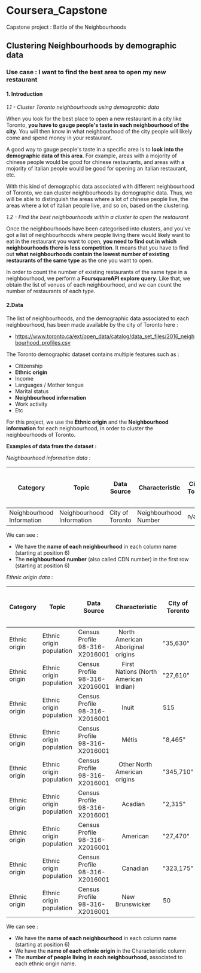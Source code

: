 # Coursera_Capstone
Capstone project : Battle of the Neighbourhoods

## Clustering Neighbourhoods by demographic data
### Use case : I want to find the best area to open my new restaurant  

#### 1. Introduction

*1.1 - Cluster Toronto neighbourhoods using demographic data*  

When you look for the best place to open a new restaurant in a city like Toronto, **you have to gauge people's taste in each neighbourhood of the city**. You will then know in what neighbourhood of the city people will likely come and spend money in your restaurant.

A good way to gauge people's taste in a specific area is to **look into the demographic data of this area**. For example, areas with a mojority of chinese people would be good for chinese restaurants, and areas with a mojority of italian people would be good for opening an italian restaurant, etc.  

With this kind of demographic data associated with different neighbourhood of Toronto, we can cluster neighbourhoods by demographic data. Thus, we will be able to distinguish the areas where a lot of chinese people live, the areas where a lot of italian people live, and so on, based on the clustering.  

*1.2 - Find the best neighbourhoods within a cluster to open the restaurant*  

Once the neighbourhoods have been categorised into clusters, and you've got a list of neighbourhoods where people living there would likely want to eat in the restaurant you want to open, **you need to find out in which neighbourhoods there is less competition**. It means that you have to find out **what neighbourhoods contain the lowest number of existing restaurants of the same type** as the one you want to open.  

In order to count the number of existing restaurants of the same type in a neighbourhood, we perform a **FoursquareAPI explore query**. Like that, we obtain the list of venues of each neighbourhood, and we can count the number of restaurants of each type.   

#### 2.Data  

The list of neighbourhoods, and the demographic data associated to each neighbourhood, has been made available by the city of Toronto here :  
- https://www.toronto.ca/ext/open_data/catalog/data_set_files/2016_neighbourhood_profiles.csv  

The Toronto demographic dataset contains multiple features such as :
- Citizenship
- **Ethnic origin**
- Income
- Languages / Mother tongue
- Marital status
- **Neighbourhood information**
- Work activity
- Etc

For this project, we use the **Ethnic origin** and the **Neighbourhood information** for each neighbourhood, in order to cluster the neighbourhoods of Toronto.

**Examples of data from the dataset :**

*Neighbourhood information data :*

| Category                  | Topic                     | Data Source     | Characteristic       | City of Toronto | Agincourt North | Agincourt South-Malvern West | Alderwood      | Annex          | Banbury-Don Mills | Bathurst Manor | Bay Street Corridor | Bayview Village | Bayview Woods-Steeles | Bedford Park-Nortown | Beechborough-Greenbrook | Bendale        | Birchcliffe-Cliffside | Black Creek | Blake-Jones    | Briar Hill-Belgravia | Bridle Path-Sunnybrook-York Mills | Broadview North | Brookhaven-Amesbury | Cabbagetown-South St. James Town | Caledonia-Fairbank | Casa Loma      | Centennial Scarborough | Church-Yonge Corridor | Clairlea-Birchmount | Clanton Park   | Cliffcrest     | Corso Italia-Davenport | Danforth       | Danforth East York | Don Valley Village | Dorset Park            | Dovercourt-Wallace Emerson-Junction | Downsview-Roding-CFB | Dufferin Grove | East End-Danforth | Edenbridge-Humber Valley | Eglinton East | Elms-Old Rexdale | Englemount-Lawrence    | Eringate-Centennial-West Deane | Etobicoke West Mall | Flemingdon Park | Forest Hill North | Forest Hill South | Glenfield-Jane Heights | Greenwood-Coxwell | Guildwood      | Henry Farm     | High Park North | High Park-Swansea | Highland Creek | Hillcrest Village | Humber Heights-Westmount | Humber Summit | Humbermede | Humewood-Cedarvale | Ionview | Islington-City Centre West | Junction Area  | Keelesdale-Eglinton West | Kennedy Park | Kensington-Chinatown | Kingsview Village-The Westway | Kingsway South | Lambton Baby Point | L'Amoreaux             | Lansing-Westgate | Lawrence Park North | Lawrence Park South | Leaside-Bennington | Little Portugal | Long Branch    | Malvern                | Maple Leaf     | Markland Wood  | Milliken       | Mimico (includes Humber Bay Shores) | Morningside | Moss Park      | Mount Dennis | Mount Olive-Silverstone-Jamestown | Mount Pleasant East | Mount Pleasant West | New Toronto    | Newtonbrook East | Newtonbrook West | Niagara        | North Riverdale | North St. James Town | Oakridge | Oakwood Village | O'Connor-Parkview | Old East York  | Palmerston-Little Italy | Parkwoods-Donalda | Pelmo Park-Humberlea | Playter Estates-Danforth | Pleasant View  | Princess-Rosethorn | Regent Park | Rexdale-Kipling | Rockcliffe-Smythe | Roncesvalles   | Rosedale-Moore Park | Rouge          | Runnymede-Bloor West Village | Rustic | Scarborough Village | South Parkdale | South Riverdale | St.Andrew-Windfields | Steeles                | Stonegate-Queensway | Tam O'Shanter-Sullivan | Taylor-Massey | The Beaches    | Thistletown-Beaumond Heights | Thorncliffe Park | Trinity-Bellwoods | University     | Victoria Village | Waterfront Communities-The Island | West Hill | West Humber-Clairville | Westminster-Branson    | Weston | Weston-Pelham Park | Wexford/Maryvale | Willowdale East | Willowdale West | Willowridge-Martingrove-Richview | Woburn | Woodbine Corridor | Woodbine-Lumsden | Wychwood       | Yonge-Eglinton | Yonge-St.Clair | York University Heights | Yorkdale-Glen Park     | 
|---------------------------|---------------------------|-----------------|----------------------|-----------------|-----------------|------------------------------|----------------|----------------|-------------------|----------------|---------------------|-----------------|-----------------------|----------------------|-------------------------|----------------|-----------------------|-------------|----------------|----------------------|-----------------------------------|-----------------|---------------------|----------------------------------|--------------------|----------------|------------------------|-----------------------|---------------------|----------------|----------------|------------------------|----------------|--------------------|--------------------|------------------------|-------------------------------------|----------------------|----------------|-------------------|--------------------------|---------------|------------------|------------------------|--------------------------------|---------------------|-----------------|-------------------|-------------------|------------------------|-------------------|----------------|----------------|-----------------|-------------------|----------------|-------------------|--------------------------|---------------|------------|--------------------|---------|----------------------------|----------------|--------------------------|--------------|----------------------|-------------------------------|----------------|--------------------|------------------------|------------------|---------------------|---------------------|--------------------|-----------------|----------------|------------------------|----------------|----------------|----------------|-------------------------------------|-------------|----------------|--------------|-----------------------------------|---------------------|---------------------|----------------|------------------|------------------|----------------|-----------------|----------------------|----------|-----------------|-------------------|----------------|-------------------------|-------------------|----------------------|--------------------------|----------------|--------------------|-------------|-----------------|-------------------|----------------|---------------------|----------------|------------------------------|--------|---------------------|----------------|-----------------|----------------------|------------------------|---------------------|------------------------|---------------|----------------|------------------------------|------------------|-------------------|----------------|------------------|-----------------------------------|-----------|------------------------|------------------------|--------|--------------------|------------------|-----------------|-----------------|----------------------------------|--------|-------------------|------------------|----------------|----------------|----------------|-------------------------|------------------------| 
| Neighbourhood Information | Neighbourhood Information | City of Toronto | Neighbourhood Number | n/a             | 129             | 128                          | 20             | 95             | 42                | 34             | 76                  | 52              | 49                    | 39                   | 112                     | 127            | 122                   | 24          | 69             | 108                  | 41                                | 57              | 30                  | 71                               | 109                | 96             | 133                    | 75                    | 120                 | 33             | 123            | 92                     | 66             | 59                 | 47                 | 126                    | 93                                  | 26                   | 83             | 62                | 9                        | 138           | 5                | 32                     | 11                             | 13                  | 44              | 102               | 101               | 25                     | 65                | 140            | 53             | 88              | 87                | 134            | 48                | 8                        | 21            | 22         | 106                | 125     | 14                         | 90             | 110                      | 124          | 78                   | 6                             | 15             | 114                | 117                    | 38               | 105                 | 103                 | 56                 | 84              | 19             | 132                    | 29             | 12             | 130            | 17                                  | 135         | 73             | 115          | 2                                 | 99                  | 104                 | 18             | 50               | 36               | 82             | 68              | 74                   | 121      | 107             | 54                | 58             | 80                      | 45                | 23                   | 67                       | 46             | 10                 | 72          | 4               | 111               | 86             | 98                  | 131            | 89                           | 28     | 139                 | 85             | 70              | 40                   | 116                    | 16                  | 118                    | 61            | 63             | 3                            | 55               | 81                | 79             | 43               | 77                                | 136       | 1                      | 35                     | 113    | 91                 | 119              | 51              | 37              | 7                                | 137    | 64                | 60               | 94             | 100            | 97             | 27                      | 31                     |  

We can see : 
- We have the **name of each neighbourhood** in each column name (starting at position 6)
- The **neighbourhood number** (also called CDN number) in the first row (starting at position 6)

*Ethnic origin data* :

| Category                  | Topic                     | Data Source     | Characteristic       | City of Toronto | Agincourt North | Agincourt South-Malvern West | Alderwood      | Annex          | Banbury-Don Mills | Bathurst Manor | Bay Street Corridor | Bayview Village | Bayview Woods-Steeles | Bedford Park-Nortown | Beechborough-Greenbrook | Bendale        | Birchcliffe-Cliffside | Black Creek | Blake-Jones    | Briar Hill-Belgravia | Bridle Path-Sunnybrook-York Mills | Broadview North | Brookhaven-Amesbury | Cabbagetown-South St. James Town | Caledonia-Fairbank | Casa Loma      | Centennial Scarborough | Church-Yonge Corridor | Clairlea-Birchmount | Clanton Park   | Cliffcrest     | Corso Italia-Davenport | Danforth       | Danforth East York | Don Valley Village | Dorset Park            | Dovercourt-Wallace Emerson-Junction | Downsview-Roding-CFB | Dufferin Grove | East End-Danforth | Edenbridge-Humber Valley | Eglinton East | Elms-Old Rexdale | Englemount-Lawrence    | Eringate-Centennial-West Deane | Etobicoke West Mall | Flemingdon Park | Forest Hill North | Forest Hill South | Glenfield-Jane Heights | Greenwood-Coxwell | Guildwood      | Henry Farm     | High Park North | High Park-Swansea | Highland Creek | Hillcrest Village | Humber Heights-Westmount | Humber Summit | Humbermede | Humewood-Cedarvale | Ionview | Islington-City Centre West | Junction Area  | Keelesdale-Eglinton West | Kennedy Park | Kensington-Chinatown | Kingsview Village-The Westway | Kingsway South | Lambton Baby Point | L'Amoreaux             | Lansing-Westgate | Lawrence Park North | Lawrence Park South | Leaside-Bennington | Little Portugal | Long Branch    | Malvern                | Maple Leaf     | Markland Wood  | Milliken       | Mimico (includes Humber Bay Shores) | Morningside | Moss Park      | Mount Dennis | Mount Olive-Silverstone-Jamestown | Mount Pleasant East | Mount Pleasant West | New Toronto    | Newtonbrook East | Newtonbrook West | Niagara        | North Riverdale | North St. James Town | Oakridge | Oakwood Village | O'Connor-Parkview | Old East York  | Palmerston-Little Italy | Parkwoods-Donalda | Pelmo Park-Humberlea | Playter Estates-Danforth | Pleasant View  | Princess-Rosethorn | Regent Park | Rexdale-Kipling | Rockcliffe-Smythe | Roncesvalles   | Rosedale-Moore Park | Rouge          | Runnymede-Bloor West Village | Rustic | Scarborough Village | South Parkdale | South Riverdale | St.Andrew-Windfields | Steeles                | Stonegate-Queensway | Tam O'Shanter-Sullivan | Taylor-Massey | The Beaches    | Thistletown-Beaumond Heights | Thorncliffe Park | Trinity-Bellwoods | University     | Victoria Village | Waterfront Communities-The Island | West Hill | West Humber-Clairville | Westminster-Branson    | Weston | Weston-Pelham Park | Wexford/Maryvale | Willowdale East | Willowdale West | Willowridge-Martingrove-Richview | Woburn | Woodbine Corridor | Woodbine-Lumsden | Wychwood       | Yonge-Eglinton | Yonge-St.Clair | York University Heights | Yorkdale-Glen Park     |
|---------------------------|---------------------------|-----------------|----------------------|-----------------|-----------------|------------------------------|----------------|----------------|-------------------|----------------|---------------------|-----------------|-----------------------|----------------------|-------------------------|----------------|-----------------------|-------------|----------------|----------------------|-----------------------------------|-----------------|---------------------|----------------------------------|--------------------|----------------|------------------------|-----------------------|---------------------|----------------|----------------|------------------------|----------------|--------------------|--------------------|------------------------|-------------------------------------|----------------------|----------------|-------------------|--------------------------|---------------|------------------|------------------------|--------------------------------|---------------------|-----------------|-------------------|-------------------|------------------------|-------------------|----------------|----------------|-----------------|-------------------|----------------|-------------------|--------------------------|---------------|------------|--------------------|---------|----------------------------|----------------|--------------------------|--------------|----------------------|-------------------------------|----------------|--------------------|------------------------|------------------|---------------------|---------------------|--------------------|-----------------|----------------|------------------------|----------------|----------------|----------------|-------------------------------------|-------------|----------------|--------------|-----------------------------------|---------------------|---------------------|----------------|------------------|------------------|----------------|-----------------|----------------------|----------|-----------------|-------------------|----------------|-------------------------|-------------------|----------------------|--------------------------|----------------|--------------------|-------------|-----------------|-------------------|----------------|---------------------|----------------|------------------------------|--------|---------------------|----------------|-----------------|----------------------|------------------------|---------------------|------------------------|---------------|----------------|------------------------------|------------------|-------------------|----------------|------------------|-----------------------------------|-----------|------------------------|------------------------|--------|--------------------|------------------|-----------------|-----------------|----------------------------------|--------|-------------------|------------------|----------------|----------------|----------------|-------------------------|------------------------| 
| Ethnic origin | Ethnic origin population | Census Profile 98-316-X2016001 |   North American Aboriginal origins       | "35,630"  | 40      | 105     | 305     | 475     | 230     | 90      | 250     | 110     | 110 | 100     | 85  | 300     | 625     | 220     | 345     | 135     | 40      | 180     | 135     | 315     | 65  | 180     | 250     | 635     | 445     | 115     | 415     | 240     | 260     | 420     | 105     | 285     | 650     | 395     | 235     | 610     | 185     | 325     | 85      | 110     | 265     | 120     | 100     | 125     | 115     | 155     | 365     | 140     | 130 | 455     | 450     | 75      | 30  | 75  | 20  | 90      | 240     | 200     | 465     | 375     | 140 | 365     | 265     | 145     | 95      | 195     | 195     | 100     | 105     | 195     | 305     | 420     | 280     | 335     | 15  | 85      | 30      | 610     | 205     | 435     | 180     | 185     | 320     | 405     | 330     | 50  | 70      | 500     | 225     | 265     | 290     | 300     | 630     | 190     | 360     | 590     | 105     | 145     | 85      | 80      | 240     | 105     | 400     | 330     | 270     | 285     | 210     | 55  | 330     | 655     | 830     | 105     | 30  | 355     | 225     | 235     | 565     | 65  | 130     | 255     | 135     | 355     | 965     | 755     | 155     | 110     | 230     | 220     | 270     | 205     | 105     | 130     | 605     | 425     | 270     | 335     | 140     | 215     | 220     | 105     | 
| Ethnic origin | Ethnic origin population | Census Profile 98-316-X2016001 |     First Nations (North American Indian) | "27,610"  | 25      | 90      | 200     | 345     | 175     | 75      | 205     | 90      | 75  | 95      | 60  | 255     | 430     | 150     | 275     | 115     | 35      | 170     | 110     | 230     | 50  | 135     | 215     | 540     | 320     | 90      | 325     | 200     | 245     | 320     | 100     | 225     | 535     | 365     | 195     | 485     | 155     | 285     | 65      | 100     | 185     | 95      | 75      | 100     | 100     | 110     | 260     | 110     | 120 | 355     | 355     | 65      | 25  | 60  | 10  | 70      | 175     | 150     | 350     | 295     | 105 | 270     | 150     | 105     | 70      | 125     | 155     | 70      | 75      | 115     | 210     | 285     | 220     | 270     | 10  | 55      | 20      | 445     | 180     | 335     | 140     | 145     | 240     | 330     | 260     | 50  | 35      | 340     | 165     | 205     | 260     | 240     | 540     | 165     | 250     | 420     | 65      | 125     | 55      | 60      | 165     | 95      | 355     | 250     | 170     | 185     | 140     | 45  | 225     | 525     | 630     | 95      | 35  | 265     | 165     | 205     | 400     | 65  | 90      | 175     | 90      | 305     | 665     | 680     | 110     | 50      | 210     | 200     | 210     | 165     | 60      | 110     | 470     | 355     | 235     | 275     | 90      | 130     | 200     | 85      | 
| Ethnic origin | Ethnic origin population | Census Profile 98-316-X2016001 |     Inuit                                 | 515       | 0       | 0       | 15      | 20      | 10      | 0       | 10      | 0       | 0   | 0       | 10  | 0       | 10      | 0       | 0       | 0       | 0       | 0       | 0       | 10      | 0   | 0       | 0       | 10      | 10      | 0       | 0       | 0       | 0       | 20      | 0       | 0       | 0       | 0       | 0       | 0       | 0       | 0       | 0       | 0       | 0       | 0       | 0       | 20      | 0       | 0       | 0       | 0       | 0   | 10      | 0       | 0       | 0   | 0   | 0   | 10      | 10      | 0       | 10      | 15      | 0   | 10      | 0       | 0       | 0       | 0       | 0       | 0       | 0       | 0       | 25      | 0       | 0       | 30      | 0   | 20      | 0       | 10      | 0       | 10      | 0       | 10      | 0       | 0       | 0       | 0   | 0       | 10      | 0       | 10      | 10      | 0       | 0       | 0       | 10      | 0       | 0       | 0       | 0       | 0       | 0       | 0       | 0       | 10      | 0       | 10      | 0       | 0   | 0       | 10      | 10      | 10      | 0   | 10      | 0       | 10      | 0       | 0   | 20      | 0       | 10      | 0       | 0       | 10      | 0       | 10      | 0       | 0       | 0       | 10      | 0       | 0       | 25      | 0       | 0       | 10      | 0       | 0       | 0       | 0       | 
| Ethnic origin | Ethnic origin population | Census Profile 98-316-X2016001 |     Métis                                 | "8,465"   | 10      | 25      | 100     | 115     | 60      | 0       | 50      | 40      | 30  | 20      | 20  | 70      | 215     | 70      | 65      | 25      | 0       | 15      | 30      | 100     | 25  | 45      | 35      | 130     | 120     | 30      | 100     | 55      | 40      | 100     | 20      | 65      | 170     | 30      | 50      | 135     | 35      | 55      | 25      | 20      | 75      | 30      | 30      | 25      | 10      | 40      | 115     | 20      | 10  | 80      | 90      | 15      | 0   | 20  | 10  | 15      | 70      | 50      | 140     | 100     | 30  | 100     | 110     | 40      | 15      | 75      | 50      | 25      | 25      | 80      | 90      | 165     | 60      | 65      | 10  | 20      | 0       | 145     | 20      | 95      | 35      | 20      | 85      | 95      | 75      | 0   | 30      | 165     | 60      | 55      | 30      | 55      | 85      | 35      | 100     | 165     | 45      | 20      | 25      | 30      | 95      | 10      | 65      | 105     | 110     | 90      | 85      | 10  | 90      | 130     | 215     | 0       | 10  | 80      | 75      | 50      | 180     | 0   | 55      | 75      | 45      | 60      | 305     | 85      | 50      | 30      | 35      | 15      | 50      | 45      | 40      | 35      | 110     | 80      | 60      | 80      | 45      | 75      | 40      | 10      | 
| Ethnic origin | Ethnic origin population | Census Profile 98-316-X2016001 |   Other North American origins            | "345,710" | "1,345" | "1,190" | "2,355" | "5,255" | "3,230" | "1,630" | "2,445" | "1,450" | 920 | "4,940" | 620 | "2,915" | "5,365" | "1,840" | "1,700" | "1,180" | "1,615" | "1,570" | "1,555" | "2,080" | 965 | "2,290" | "2,435" | "4,525" | "4,205" | "2,185" | "3,175" | "1,810" | "2,090" | "3,230" | "1,575" | "2,600" | "5,070" | "2,640" | "1,870" | "4,565" | "2,025" | "2,700" | "1,175" | "3,195" | "2,835" | "1,240" | "1,345" | "1,900" | "2,160" | "1,930" | "3,200" | "1,905" | 890 | "3,630" | "4,160" | "1,180" | 925 | 925 | 995 | "1,320" | "2,715" | "1,385" | "4,920" | "2,415" | 800 | "2,120" | "2,235" | "1,820" | "2,090" | "1,355" | "2,880" | "2,030" | "3,650" | "3,825" | "4,045" | "2,590" | "2,270" | "3,785" | 595 | "1,615" | "1,010" | "5,375" | "2,355" | "3,260" | "1,490" | "2,270" | "3,665" | "4,610" | "2,275" | 855 | "1,270" | "5,255" | "2,475" | "1,985" | "1,660" | "2,695" | "3,545" | "1,720" | "2,680" | "4,525" | "1,090" | "1,530" | "1,100" | "1,730" | "1,450" | "1,310" | "2,220" | "2,975" | "4,475" | "4,885" | "2,040" | 745 | "1,925" | "2,935" | "5,445" | "1,800" | 880 | "4,295" | "2,180" | "1,960" | "5,405" | 880 | "1,340" | "2,530" | "1,100" | "1,955" | "9,470" | "4,050" | "2,450" | "1,685" | "1,940" | "1,280" | "3,830" | "2,500" | "1,330" | "2,190" | "5,385" | "3,340" | "1,590" | "2,010" | "2,695" | "2,525" | "2,045" | "1,040" | 
| Ethnic origin | Ethnic origin population | Census Profile 98-316-X2016001 |     Acadian                               | "2,315"   | 20      | 0       | 10      | 60      | 0       | 10      | 55      | 10      | 0   | 40      | 0   | 0       | 30      | 10      | 15      | 15      | 0       | 10      | 15      | 15      | 20  | 0       | 0       | 40      | 25      | 0       | 0       | 20      | 10      | 75      | 0       | 0       | 70      | 10      | 10      | 50      | 20      | 10      | 0       | 20      | 10      | 0       | 25      | 10      | 10      | 0       | 15      | 0       | 0   | 30      | 35      | 0       | 0   | 0   | 0   | 0       | 30      | 0       | 25      | 30      | 0   | 0       | 30      | 0       | 0       | 20      | 0       | 15      | 30      | 30      | 65      | 45      | 20      | 30      | 0   | 0       | 0       | 40      | 0       | 30      | 0       | 0       | 30      | 30      | 35      | 0   | 20      | 35      | 30      | 10      | 10      | 30      | 15      | 10      | 25      | 35      | 10      | 30      | 0       | 0       | 10      | 10      | 10      | 30      | 10      | 20      | 30      | 10  | 10      | 25      | 40      | 0       | 0   | 40      | 0       | 20      | 20      | 20  | 10      | 25      | 20      | 15      | 85      | 0       | 20      | 10      | 0       | 0       | 10      | 35      | 0       | 0       | 10      | 45      | 20      | 30      | 10      | 0       | 10      | 0       | 
| Ethnic origin | Ethnic origin population | Census Profile 98-316-X2016001 |     American                              | "27,470"  | 40      | 70      | 100     | 705     | 325     | 105     | 305     | 105     | 105 | 705     | 25  | 180     | 240     | 85      | 200     | 85      | 175     | 130     | 50      | 250     | 75  | 325     | 100     | 425     | 125     | 240     | 140     | 195     | 190     | 280     | 110     | 115     | 560     | 175     | 160     | 335     | 150     | 115     | 80      | 830     | 120     | 65      | 75      | 230     | 260     | 105     | 310     | 140     | 60  | 410     | 600     | 45      | 40  | 30  | 20  | 40      | 320     | 55      | 360     | 255     | 70  | 90      | 180     | 130     | 180     | 95      | 160     | 200     | 370     | 450     | 305     | 275     | 205     | 160     | 25  | 120     | 0       | 425     | 65      | 245     | 90      | 80      | 380     | 365     | 155     | 50  | 100     | 395     | 375     | 160     | 65      | 240     | 140     | 85      | 310     | 300     | 0       | 145     | 60      | 190     | 95      | 40      | 135     | 235     | 690     | 230     | 220     | 40  | 80      | 250     | 430     | 150     | 20  | 315     | 85      | 90      | 450     | 25  | 85      | 260     | 150     | 135     | 720     | 130     | 60      | 110     | 140     | 85      | 135     | 155     | 155     | 145     | 140     | 275     | 95      | 275     | 320     | 280     | 175     | 100     | 
| Ethnic origin | Ethnic origin population | Census Profile 98-316-X2016001 |     Canadian                              | "323,175" | "1,295" | "1,125" | "2,245" | "4,655" | "3,035" | "1,500" | "2,180" | "1,350" | 830 | "4,405" | 570 | "2,765" | "5,145" | "1,760" | "1,580" | "1,100" | "1,465" | "1,480" | "1,495" | "1,870" | 915 | "2,055" | "2,355" | "4,180" | "4,125" | "1,980" | "3,080" | "1,640" | "1,935" | "2,965" | "1,480" | "2,505" | "4,600" | "2,515" | "1,695" | "4,240" | "1,915" | "2,590" | "1,100" | "2,595" | "2,715" | "1,200" | "1,250" | "1,735" | "1,995" | "1,850" | "2,970" | "1,770" | 855 | "3,345" | "3,710" | "1,160" | 915 | 885 | 965 | "1,285" | "2,430" | "1,345" | "4,630" | "2,205" | 740 | "2,070" | "2,090" | "1,745" | "1,990" | "1,250" | "2,695" | "1,920" | "3,385" | "3,500" | "3,815" | "2,385" | "2,105" | "3,620" | 560 | "1,520" | "1,010" | "4,985" | "2,285" | "3,050" | "1,415" | "2,200" | "3,385" | "4,340" | "2,145" | 815 | "1,145" | "4,860" | "2,170" | "1,875" | "1,585" | "2,495" | "3,365" | "1,640" | "2,415" | "4,205" | "1,085" | "1,425" | "1,040" | "1,580" | "1,380" | "1,260" | "2,100" | "2,765" | "4,045" | "4,665" | "1,855" | 715 | "1,835" | "2,705" | "5,100" | "1,705" | 855 | "4,060" | "2,120" | "1,875" | "5,065" | 835 | "1,260" | "2,350" | 970     | "1,810" | "8,870" | "3,890" | "2,395" | "1,560" | "1,820" | "1,190" | "3,710" | "2,325" | "1,245" | "2,085" | "5,265" | "3,170" | "1,525" | "1,800" | "2,450" | "2,270" | "1,890" | 955     | 
| Ethnic origin | Ethnic origin population | Census Profile 98-316-X2016001 |     New Brunswicker                       | 50        | 0       | 0       | 0       | 0       | 0       | 0       | 0       | 0       | 0   | 0       | 0   | 0       | 0       | 0       | 0       | 0       | 0       | 0       | 0       | 0       | 0   | 0       | 0       | 0       | 0       | 0       | 0       | 0       | 0       | 0       | 0       | 0       | 0       | 0       | 0       | 10      | 0       | 0       | 0       | 0       | 0       | 0       | 0       | 10      | 0       | 0       | 0       | 0       | 0   | 0       | 0       | 0       | 0   | 0   | 0   | 0       | 0       | 0       | 0       | 0       | 0   | 0       | 0       | 0       | 0       | 0       | 0       | 0       | 0       | 0       | 0       | 0       | 0       | 0       | 0   | 0       | 0       | 0       | 0       | 0       | 0       | 0       | 0       | 0       | 0       | 0   | 0       | 0       | 0       | 0       | 0       | 0       | 0       | 0       | 0       | 0       | 0       | 0       | 0       | 0       | 0       | 0       | 0       | 0       | 0       | 0       | 0       | 0   | 0       | 0       | 10      | 0       | 0   | 0       | 0       | 0       | 0       | 0   | 0       | 0       | 0       | 0       | 0       | 0       | 0       | 0       | 10      | 0       | 0       | 0       | 0       | 0       | 0       | 0       | 0       | 0       | 0       | 0       | 0       | 0       | 

We can see :
- We have the **name of each neighbourhood** in each column name (starting at position 6)
- We have the **name of each ethnic origin** in the Characteristic column
- The **number of people living in each neighbourhood**, associated to each ethnic origin name.
